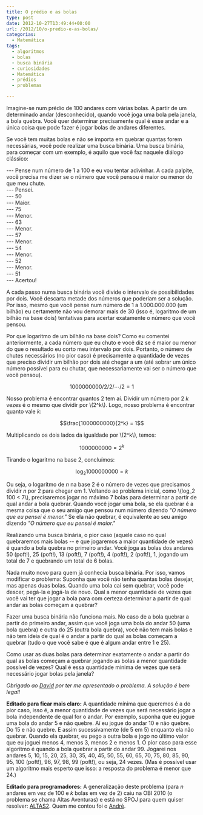 ```yaml
---
title: O prédio e as bolas
type: post
date: 2012-10-27T13:49:44+00:00
url: /2012/10/o-predio-e-as-bolas/
categorias:
  - Matemática
tags:
  - algoritmos
  - bolas
  - busca binária
  - curiosidades
  - Matemática
  - prédios
  - problemas

---
```

Imagine-se num prédio de 100 andares com várias bolas. A partir de um determinado andar (desconhecido), quando você joga uma bola pela janela, a bola quebra. Você quer determinar precisamente qual é esse andar e a única coisa que pode fazer é jogar bolas de andares diferentes.

Se você tem muitas bolas e não se importa em quebrar quantas forem necessárias, você pode realizar uma busca binária. Uma busca binária, para começar com um exemplo, é aquilo que você faz naquele diálogo clássico:

--- Pense num número de 1 a 100 e eu vou tentar adivinhar. A cada palpite, você precisa me dizer se o número que você pensou é maior ou menor do que meu chute.  
--- Pensei.  
--- 50  
--- Maior.  
--- 75  
--- Menor.  
--- 63  
--- Menor.  
--- 57  
--- Menor.  
--- 54  
--- Menor.  
--- 52  
--- Menor.  
--- 51  
--- Acertou!

A cada passo numa busca binária você divide o intervalo de possibilidades por dois. Você descarta metade dos números que poderiam ser a solução. Por isso, mesmo que você pense num número de 1 a 1.000.000.000 (um bilhão) eu certamente não vou demorar mais de 30 (isso é, logaritmo de um bilhão na base dois) tentativas para acertar exatamente o número que você pensou.

Por que logaritmo de um bilhão na base dois? Como eu comentei anteriormente, a cada número que eu chuto e você diz se é maior ou menor do que o resultado eu corto meu intervalo por dois. Portanto, o número de chutes necessários (no pior caso) é precisamente a quantidade de vezes que preciso dividir um bilhão por dois até chegar a um (até sobrar um único número possível para eu chutar, que necessariamente vai ser o número que você pensou).

$$1000000000 / 2 / 2 / \cdots / 2 = 1$$

Nosso problema é encontrar quantos 2 tem aí. Dividir um número por 2 _k_ vezes é o mesmo que dividir por \\(2^k\\). Logo, nosso problema é encontrar quanto vale _k_:

$$\frac{1000000000}{2^k} = 1$$

Multiplicando os dois lados da igualdade por \\(2^k\\), temos:

$$1000000000 = 2^k$$

Tirando o logaritmo na base 2, concluímos:

$$\log_2 1000000000 = k$$

Ou seja, o logaritmo de _n_ na base 2 é o número de vezes que precisamos dividir _n_ por 2 para chegar em 1. Voltando ao problema inicial, como \\(log_2 100 < 7\\), precisaremos jogar no máximo 7 bolas para determinar a partir de qual andar a bola quebrar. Quando você jogar uma bola, se ela quebrar é a mesma coisa que o seu amigo que pensou num número dizendo _"O número que eu pensei é menor."_ Se ela não quebrar, é equivalente ao seu amigo dizendo _"O número que eu pensei é maior."_

Realizando uma busca binária, o pior caso (aquele caso no qual quebraremos mais bolas -- e que jogaremos a maior quantidade de vezes) é quando a bola quebra no primeiro andar. Você joga as bolas dos andares 50 (poft!), 25 (poft!), 13 (poft!), 7 (poft!), 4 (poft!), 2 (poft!), 1, jogando um total de 7 e quebrando um total de 6 bolas.

Nada muito novo para quem já conhecia busca binária. Por isso, vamos modificar o problema: Suponha que você não tenha quantas bolas desejar, mas apenas duas bolas. Quando uma bola cai sem quebrar, você pode descer, pegá-la e jogá-la de novo. Qual a menor quantidade de vezes que você vai ter que jogar a bola para com certeza determinar a partir de qual andar as bolas começam a quebrar?

Fazer uma busca binária não funciona mais. No caso de a bola quebrar a partir do primeiro andar, assim que você joga uma bola do andar 50 (uma bola quebra) e outra do 25 (outra bola quebra), você não tem mais bolas e não tem ideia de qual é o andar a partir do qual as bolas começam a quebrar (tudo o que você sabe é que é algum andar entre 1 e 25).

Como usar as duas bolas para determinar exatamente o andar a partir do qual as bolas começam a quebrar jogando as bolas a menor quantidade possível de vezes? Qual é essa quantidade mínima de vezes que será necessário jogar bolas pela janela?

_Obrigado ao [David][1] por ter me apresentado o problema. A solução é bem legal!</small>_

**Editado para ficar mais claro:** A quantidade mínima que queremos é a do pior caso, isso é, a menor quantidade de vezes que será necessário jogar a bola independente de qual for o andar. Por exemplo, suponha que eu jogue uma bola do andar 5 e não quebre. Aí eu jogue do andar 10 e não quebre. Do 15 e não quebre. E assim sucessivamente (de 5 em 5) enquanto ela não quebrar. Quando ela quebrar, eu pego a outra bola e jogo no último valor que eu joguei menos 4, menos 3, menos 2 e menos 1. O pior caso para esse algoritmo é quando a bola quebrar a partir do andar 99. Jogarei nos andares 5, 10, 15, 20, 25, 30, 35, 40, 45, 50, 55, 60, 65, 70, 75, 80, 85, 90, 95, 100 (poft!), 96, 97, 98, 99 (poft!), ou seja, 24 vezes. (Mas é possível usar um algoritmo mais esperto que isso: a resposta do problema é menor que 24.)

**Editado para programadores:** A generalização deste problema (para _n_ andares em vez de 100 e _k_ bolas em vez de 2) caiu na OBI 2010 (o problema se chama Altas Aventuras) e está no SPOJ para quem quiser resolver: [ALTAS2][2]. Quem me contou foi o [André][3].

 [1]: https://www.facebook.com/david.marzagao
 [2]: http://br.spoj.pl/problems/ALTAS2/
 [3]: https://www.facebook.com/andrehpereira

